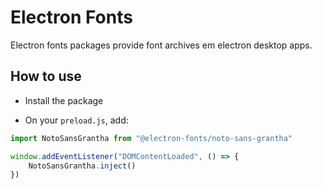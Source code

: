 # Electron Fonts

Electron fonts packages provide font archives em electron desktop apps.

## How to use

* Install the package

* On your `preload.js`, add:

```ts
import NotoSansGrantha from "@electron-fonts/noto-sans-grantha"

window.addEventListener("DOMContentLoaded", () => {
    NotoSansGrantha.inject()
})
```